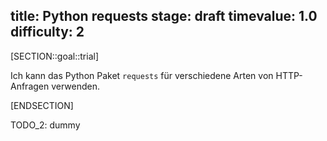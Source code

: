 title: Python requests
stage: draft
timevalue: 1.0
difficulty: 2
---
[SECTION::goal::trial]

Ich kann das Python Paket `requests` für verschiedene Arten von HTTP-Anfragen verwenden.

[ENDSECTION]

TODO_2: dummy